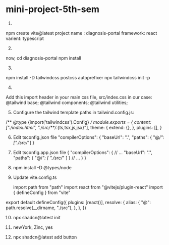 # mini-project-5th-sem

1.
npm create vite@latest
project name : diagnosis-portal
framework: react
varient: typescript

2.
now,
cd diagnosis-portal
npm install

3.
npm install -D tailwindcss postcss autoprefixer
npx tailwindcss init -p

4.
Add this import header in your main css file, src/index.css in our case:
@tailwind base;
@tailwind components;
@tailwind utilities;

 
5. Configure the tailwind template paths in tailwind.config.js:

/** @type {import('tailwindcss').Config} */
module.exports = {
  content: ["./index.html", "./src/**/*.{ts,tsx,js,jsx}"],
  theme: {
    extend: {},
  },
  plugins: [],
}

6. Edit tsconfig.json file
   "compilerOptions": {
    "baseUrl": ".",
    "paths": {
      "@/*": ["./src/*"]
    }

7. Edit tsconfig.app.json file
   {
  "compilerOptions": {
    // ...
    "baseUrl": ".",
    "paths": {
      "@/*": [
        "./src/*"
      ]
    }
    // ...
  }
}

8. npm install -D @types/node

9. Update vite.config.ts

    import path from "path"
import react from "@vitejs/plugin-react"
import { defineConfig } from "vite"

export default defineConfig({
  plugins: [react()],
  resolve: {
    alias: {
      "@": path.resolve(__dirname, "./src"),
    },
  },
})

10. npx shadcn@latest init

11. newYork, Zinc, yes

12. npx shadcn@latest add button
